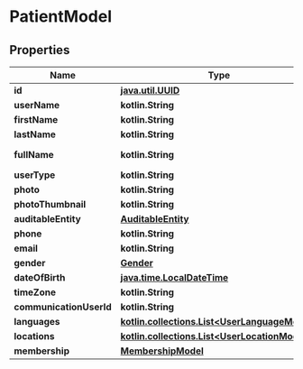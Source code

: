 
# PatientModel

## Properties
Name | Type | Description | Notes
------------ | ------------- | ------------- | -------------
**id** | [**java.util.UUID**](java.util.UUID.md) |  |  [optional]
**userName** | **kotlin.String** |  |  [optional]
**firstName** | **kotlin.String** |  |  [optional]
**lastName** | **kotlin.String** |  |  [optional]
**fullName** | **kotlin.String** |  |  [optional] [readonly]
**userType** | **kotlin.String** |  |  [optional]
**photo** | **kotlin.String** |  |  [optional]
**photoThumbnail** | **kotlin.String** |  |  [optional]
**auditableEntity** | [**AuditableEntity**](AuditableEntity.md) |  |  [optional]
**phone** | **kotlin.String** |  |  [optional]
**email** | **kotlin.String** |  |  [optional]
**gender** | [**Gender**](Gender.md) |  |  [optional]
**dateOfBirth** | [**java.time.LocalDateTime**](java.time.OffsetDateTime.md) |  |  [optional]
**timeZone** | **kotlin.String** |  |  [optional]
**communicationUserId** | **kotlin.String** |  |  [optional]
**languages** | [**kotlin.collections.List&lt;UserLanguageModel&gt;**](UserLanguageModel.md) |  |  [optional]
**locations** | [**kotlin.collections.List&lt;UserLocationModel&gt;**](UserLocationModel.md) |  |  [optional]
**membership** | [**MembershipModel**](MembershipModel.md) |  |  [optional]



